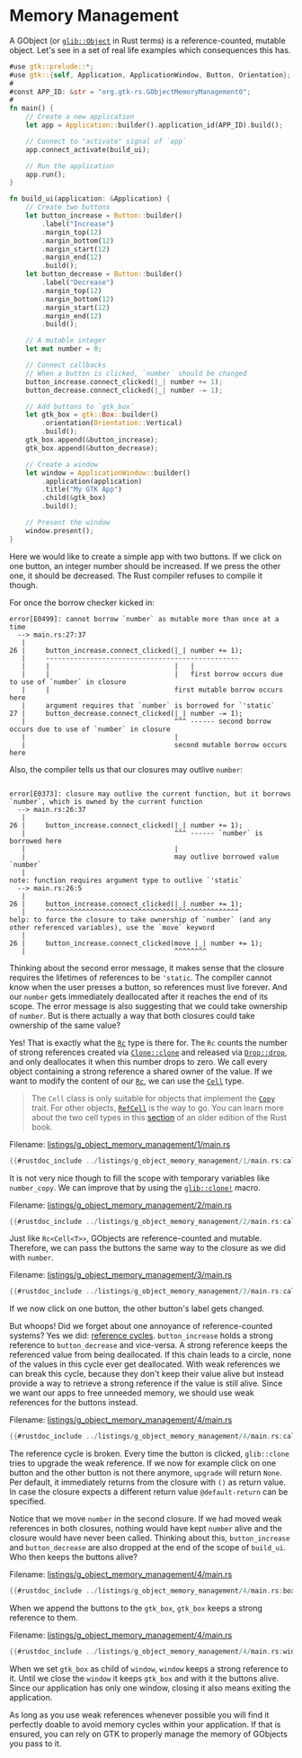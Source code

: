 # Memory Management

A GObject (or [`glib::Object`](https://gtk-rs.org/gtk-rs-core/stable/latest/docs/glib/object/struct.Object.html) in Rust terms) is a reference-counted, mutable object.
Let's see in a set of real life examples which consequences this has.

```rust ,no_run,compile_fail
#use gtk::prelude::*;
#use gtk::{self, Application, ApplicationWindow, Button, Orientation};
#
#const APP_ID: &str = "org.gtk-rs.GObjectMemoryManagement0";
#
fn main() {
    // Create a new application
    let app = Application::builder().application_id(APP_ID).build();

    // Connect to "activate" signal of `app`
    app.connect_activate(build_ui);

    // Run the application
    app.run();
}

fn build_ui(application: &Application) {
    // Create two buttons
    let button_increase = Button::builder()
        .label("Increase")
        .margin_top(12)
        .margin_bottom(12)
        .margin_start(12)
        .margin_end(12)
        .build();
    let button_decrease = Button::builder()
        .label("Decrease")
        .margin_top(12)
        .margin_bottom(12)
        .margin_start(12)
        .margin_end(12)
        .build();

    // A mutable integer
    let mut number = 0;

    // Connect callbacks
    // When a button is clicked, `number` should be changed
    button_increase.connect_clicked(|_| number += 1);
    button_decrease.connect_clicked(|_| number -= 1);

    // Add buttons to `gtk_box`
    let gtk_box = gtk::Box::builder()
        .orientation(Orientation::Vertical)
        .build();
    gtk_box.append(&button_increase);
    gtk_box.append(&button_decrease);

    // Create a window
    let window = ApplicationWindow::builder()
        .application(application)
        .title("My GTK App")
        .child(&gtk_box)
        .build();

    // Present the window
    window.present();
}
```

Here we would like to create a simple app with two buttons.
If we click on one button, an integer number should be increased. If we press the other one, it should be decreased.
The Rust compiler refuses to compile it though.

For once the borrow checker kicked in:

```console
error[E0499]: cannot borrow `number` as mutable more than once at a time
  --> main.rs:27:37
   |
26 |     button_increase.connect_clicked(|_| number += 1);
   |     ------------------------------------------------
   |     |                               |   |
   |     |                               |   first borrow occurs due to use of `number` in closure
   |     |                               first mutable borrow occurs here
   |     argument requires that `number` is borrowed for `'static`
27 |     button_decrease.connect_clicked(|_| number -= 1);
   |                                     ^^^ ------ second borrow occurs due to use of `number` in closure
   |                                     |
   |                                     second mutable borrow occurs here
```

Also, the compiler tells us that our closures may outlive `number`:

```console

error[E0373]: closure may outlive the current function, but it borrows `number`, which is owned by the current function
  --> main.rs:26:37
   |
26 |     button_increase.connect_clicked(|_| number += 1);
   |                                     ^^^ ------ `number` is borrowed here
   |                                     |
   |                                     may outlive borrowed value `number`
   |
note: function requires argument type to outlive `'static`
  --> main.rs:26:5
   |
26 |     button_increase.connect_clicked(|_| number += 1);
   |     ^^^^^^^^^^^^^^^^^^^^^^^^^^^^^^^^^^^^^^^^^^^^^^^^
help: to force the closure to take ownership of `number` (and any other referenced variables), use the `move` keyword
   |
26 |     button_increase.connect_clicked(move |_| number += 1);
   |                                     ^^^^^^^^
```

Thinking about the second error message, it makes sense that the closure requires the lifetimes of references to be `'static`.
The compiler cannot know when the user presses a button, so references must live forever.
And our `number` gets immediately deallocated after it reaches the end of its scope.
The error message is also suggesting that we could take ownership of `number`.
But is there actually a way that both closures could take ownership of the same value?

Yes! That is exactly what the [`Rc`](https://doc.rust-lang.org/std/rc/struct.Rc.html) type is there for.
The `Rc` counts the number of strong references created via [`Clone::clone`](https://doc.rust-lang.org/std/clone/trait.Clone.html#tymethod.clone) and released via [`Drop::drop`](https://doc.rust-lang.org/std/ops/trait.Drop.html#tymethod.drop), and only deallocates it when this number drops to zero.
We call every object containing a strong reference a shared owner of the value.
If we want to modify the content of our [`Rc`](https://doc.rust-lang.org/std/rc/struct.Rc.html),
we can use the [`Cell`](https://doc.rust-lang.org/std/cell/struct.Cell.html) type.

> The `Cell` class is only suitable for objects that implement the [`Copy`](https://doc.rust-lang.org/core/marker/trait.Copy.html) trait.
> For other objects, [`RefCell`](https://doc.rust-lang.org/std/cell/struct.RefCell.html) is the way to go.
> You can learn more about the two cell types in this [section](https://doc.rust-lang.org/1.30.0/book/first-edition/choosing-your-guarantees.html#cell-types) of an older edition of the Rust book.

Filename: <a class=file-link href="https://github.com/gtk-rs/gtk4-rs/blob/master/book/listings/g_object_memory_management/1/main.rs">listings/g_object_memory_management/1/main.rs</a>

```rust ,no_run,noplayground
{{#rustdoc_include ../listings/g_object_memory_management/1/main.rs:callback}}
```

It is not very nice though to fill the scope with temporary variables like `number_copy`.
We can improve that by using the [`glib::clone!`](https://gtk-rs.org/gtk-rs-core/stable/latest/docs/glib/macro.clone.html) macro.

Filename: <a class=file-link href="https://github.com/gtk-rs/gtk4-rs/blob/master/book/listings/g_object_memory_management/2/main.rs">listings/g_object_memory_management/2/main.rs</a>

```rust ,no_run,noplayground
{{#rustdoc_include ../listings/g_object_memory_management/2/main.rs:callback}}
```

Just like `Rc<Cell<T>>`, GObjects are reference-counted and mutable.
Therefore, we can pass the buttons the same way to the closure as we did with `number`.

Filename: <a class=file-link href="https://github.com/gtk-rs/gtk4-rs/blob/master/book/listings/g_object_memory_management/3/main.rs">listings/g_object_memory_management/3/main.rs</a>

```rust ,no_run,noplayground
{{#rustdoc_include ../listings/g_object_memory_management/3/main.rs:callback}}
```

If we now click on one button, the other button's label gets changed.

But whoops!
Did we forget about one annoyance of reference-counted systems?
Yes we did: [reference cycles](https://doc.rust-lang.org/book/ch15-06-reference-cycles.html).
`button_increase` holds a strong reference to `button_decrease` and vice-versa.
A strong reference keeps the referenced value from being deallocated.
If this chain leads to a circle, none of the values in this cycle ever get deallocated.
With weak references we can break this cycle, because they don't keep their value alive but instead provide a way to retrieve a strong reference if the value is still alive.
Since we want our apps to free unneeded memory, we should use weak references for the buttons instead.

Filename: <a class=file-link href="https://github.com/gtk-rs/gtk4-rs/blob/master/book/listings/g_object_memory_management/4/main.rs">listings/g_object_memory_management/4/main.rs</a>

```rust ,no_run,noplayground
{{#rustdoc_include ../listings/g_object_memory_management/4/main.rs:callback}}
```

The reference cycle is broken.
Every time the button is clicked, `glib::clone` tries to upgrade the weak reference.
If we now for example click on one button and the other button is not there anymore, `upgrade` will return `None`.
Per default, it immediately returns from the closure with `()` as return value.
In case the closure expects a different return value `@default-return` can be specified.

Notice that we move `number` in the second closure.
If we had moved weak references in both closures, nothing would have kept `number` alive and the closure would have never been called.
Thinking about this, `button_increase` and `button_decrease` are also dropped at the end of the scope of `build_ui`.
Who then keeps the buttons alive?

Filename: <a class=file-link href="https://github.com/gtk-rs/gtk4-rs/blob/master/book/listings/g_object_memory_management/4/main.rs">listings/g_object_memory_management/4/main.rs</a>

```rust ,no_run,noplayground
{{#rustdoc_include ../listings/g_object_memory_management/4/main.rs:box_append}}
```

When we append the buttons to the `gtk_box`, `gtk_box` keeps a strong reference to them.

Filename: <a class=file-link href="https://github.com/gtk-rs/gtk4-rs/blob/master/book/listings/g_object_memory_management/4/main.rs">listings/g_object_memory_management/4/main.rs</a>

```rust ,no_run,noplayground
{{#rustdoc_include ../listings/g_object_memory_management/4/main.rs:window_child}}
```

When we set `gtk_box` as child of `window`, `window` keeps a strong reference to it.
Until we close the `window` it keeps `gtk_box` and with it the buttons alive.
Since our application has only one window, closing it also means exiting the application.

As long as you use weak references whenever possible you will find it perfectly doable to avoid memory cycles within your application.
If that is ensured, you can rely on GTK to properly manage the memory of GObjects you pass to it.
